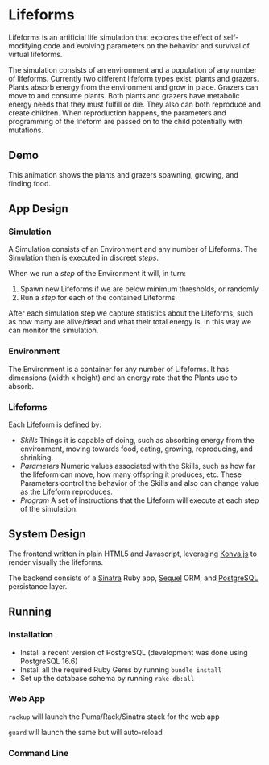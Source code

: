 # Lifeforms

Lifeforms is an artificial life simulation that explores the effect of self-modifying code and evolving parameters on the behavior and survival of virtual lifeforms.

The simulation consists of an environment and a population of any number of lifeforms. Currently two different lifeform types exist: plants and grazers. Plants absorb energy from the environment and grow in place. Grazers can move to and consume plants. Both plants and grazers have metabolic energy needs that they must fulfill or die. They also can both reproduce and create children. When reproduction happens, the parameters and programming of the lifeform are passed on to the child potentially with mutations.

## Demo
This animation shows the plants and grazers spawning, growing, and finding food.

## App Design

### Simulation
A Simulation consists of an Environment and any number of Lifeforms. The Simulation then is executed in discreet _steps_.

When we run a _step_ of the Environment it will, in turn:
  1. Spawn new Lifeforms if we are below minimum thresholds, or randomly
  2. Run a _step_ for each of the contained Lifeforms

After each simulation step we capture statistics about the Lifeforms, such as how many are alive/dead and what their total energy is. In this way we can monitor the simulation.

### Environment
The Environment is a container for any number of Lifeforms. It has dimensions (width x height) and an energy rate that the Plants use to absorb. 

### Lifeforms
Each Lifeform is defined by:
  * *Skills* Things it is capable of doing, such as absorbing energy from the environment, moving towards food, eating, growing, reproducing, and shrinking.
  * *Parameters* Numeric values associated with the Skills, such as how far the lifeform can move, how many offspring it produces, etc. These Parameters control the behavior of the Skills and also can change value as the Lifeform reproduces.
  * *Program* A set of instructions that the Lifeform will execute at each step of the simulation.

## System Design

The frontend written in plain HTML5 and Javascript, leveraging [Konva.js](https://konvajs.org/) to render visually the lifeforms.

The backend consists of a [Sinatra](https://sinatrarb.com/) Ruby app, [Sequel](https://github.com/jeremyevans/sequel) ORM, and [PostgreSQL](https://www.postgresql.org/) persistance layer.

## Running

### Installation

 * Install a recent version of PostgreSQL (development was done using PostgreSQL 16.6)
 * Install all the required Ruby Gems by running `bundle install`
 * Set up the database schema by running `rake db:all`

### Web App



`rackup` will launch the Puma/Rack/Sinatra stack for the web app

`guard` will launch the same but will auto-reload


### Command Line
